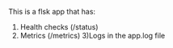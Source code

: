 This is a flsk app that has:
1) Health checks (/status)
2) Metrics (/metrics)
3)Logs in the app.log file
